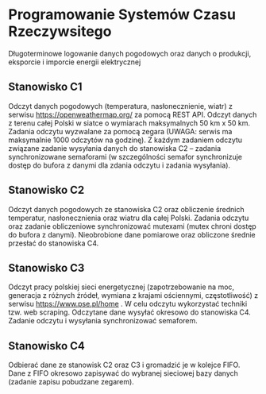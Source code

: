# Programowanie Systemów Czasu Rzeczywsitego

Długoterminowe logowanie danych
pogodowych oraz danych o produkcji,
eksporcie i imporcie energii elektrycznej

## Stanowisko C1
Odczyt danych pogodowych (temperatura, nasłonecznienie, wiatr) z
serwisu https://openweathermap.org/ za pomocą REST API. Odczyt danych z terenu
całej Polski w siatce o wymiarach maksymalnych 50 km x 50 km. Zadania odczytu
wyzwalane za pomocą zegara (UWAGA: serwis ma maksymalnie 1000 odczytów na
godzinę). Z każdym zadaniem odczytu związane zadanie wysyłania danych do stanowiska
C2 – zadania synchronizowane semaforami (w szczególności semafor synchronizuje
dostęp do bufora z danymi dla zdania odczytu i zadania wysyłania).
## Stanowisko C2
Odczyt danych pogodowych ze stanowiska C2 oraz obliczenie średnich
temperatur, nasłonecznienia oraz wiatru dla całej Polski. Zadania odczytu oraz zadanie
obliczeniowe synchronizować mutexami (mutex chroni dostęp do bufora z danymi).
Nieobrobione dane pomiarowe oraz obliczone średnie przesłać do stanowiska C4.
## Stanowisko C3
Odczyt pracy polskiej sieci energetycznej (zapotrzebowanie na moc,
generacja z różnych źródeł, wymiana z krajami ościennymi, częstotliwość) z serwisu
https://www.pse.pl/home . W celu odczytu wykorzystać techniki tzw. web scraping.
Odczytane dane wysyłać okresowo do stanowiska C4. Zadanie odczytu i wysyłania
synchronizować semaforem.
## Stanowisko C4
Odbierać dane ze stanowisk C2 oraz C3 i gromadzić je w kolejce FIFO.
Dane z FIFO okresowo zapisywać do wybranej sieciowej bazy danych (zadanie zapisu
pobudzane zegarem).

